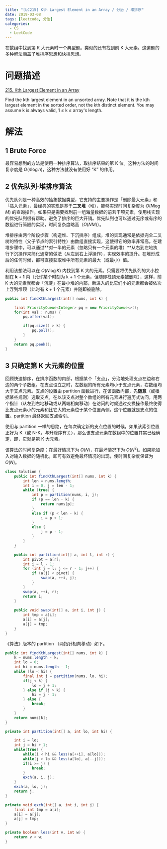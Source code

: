 ```yaml
---
title: "[LC215] Kth Largest Element in an Array / 分治 / 堆排序"
date: 2019-03-08
tags: [leetcode, 分治]
categories:
  - CS
  - LeetCode
---
```


在数组中找到第 K 大元素时一个典型题。类似的还有找到前 K 大元素。这道题的多种解法涵盖了堆排序思想和快排思想。

<!-- more -->

# 问题描述

[215. Kth Largest Element in an Array](https://leetcode.com/problems/kth-largest-element-in-an-array/)

Find the kth largest element in an unsorted array. Note that it is the kth largest element in the sorted order, not the kth distinct element. You may assume k is always valid, 1 ≤ k ≤ array's length.

# 解法

## 1 Brute Force

最容易想到的方法是使用一种排序算法，取排序结果的第 K 位。这种方法的时间复杂度是 $O(n\log{n})$，这种方法就没有使用好 “K” 的作用。

## 2 优先队列·堆排序算法

优先队列是一种高效的抽象数据类型，它支持的主要操作是「删除最大元素」和「插入元素」，最经典的实现是基于**二叉堆**（堆），能够实现时间复杂度为 $O(N\log{M})$ 的查询操作。如果只是需要找到前一组海量数据的前若干项元素，使用栈实现的优先队列很有帮助。避免了排序的巨大开销。优先队列也可以通过无序或有序的数组进行简陋的实现，时间复杂度略高（$O(NM)$）。

堆排序由两个阶段步骤（构造堆、下沉排序）组成，堆的实现通常是依据完全二叉树的特性（父子节点的索引特性）由数组直接实现，这使得它的效率非常高。在建堆步骤中，可以通过**对一半的元素（忽略只有一个元素的堆）**从右到左地执行下沉操作来简化通常的做法（从左到右上浮操作），实现效率的提升。在堆形成后的任何时候，都可直接获取堆中所有元素的最大（或最小）值。

利用该想法可以在 $O(N\log{K})$ 内找到第 K 大的元素。只需要将优先队列的大小控制在 **k + 1** 内（允许某个时刻为 k + 1 个元素，但随即栈顶元素被删除），这样，前 K 大的元素就都会「沉淀」在最小堆的内部，新进入的比它们小的元素都会被依次上浮到堆顶（此时有 k + 1 个元素）并随即被删除。

```java
public int findKthLargest(int[] nums, int k) {

    final PriorityQueue<Integer> pq = new PriorityQueue<>();
    for(int val : nums) {
        pq.offer(val);

        if(pq.size() > k) {
            pq.poll();
        }
    }
    return pq.peek();
}
```

## 3 只确定第 K 大元素的位置

回顾快速排序，在排序函数的内部，根据某个「支点」，分治地处理支点左边和右边的两个子数组。在支点设立之时，左数组的所有元素均小于支点元素，右数组均大于支点元素。支点的设置由 partition 函数进行，在该函数内部，先**随意**（或根据某些规则）选取支点，在以该支点对整个数组的所有元素进行遍历式访问，用两个指针（从左到右地移动或从两端相向移动）在访问的时候通过交换操作最终使得比支点元素小的元素和比它大的元素位于某个位置两侧。这个位置就是支点的位置。partition 最终返回支点索引。

使用与 partition 一样的思路，在每次确定新的支点位置的时候，如果该索引位置正好为 K（或 N-K，与升降序有关），那么该支点元素在数组中的位置其实已经确定，即，它就是第 K 大元素。

该算法的时间复杂度：在最好情况下为 $O(N)$，在最坏情况下为 $O(N^2)$。如果能加入对输入数据的随机化，即可有效避免最坏情况的出现，使时间复杂度保证为 $O(N)$。

```java
class Solution {
    public int findKthLargest(int[] nums, int k) {
        int len = nums.length;
        int i = 0, j = len - 1;
        while (true) {
            int p = partition(nums, i, j);
            if (p == len - k) {
                return nums[p];
            }
            else if (p < len - k) {
                i = p + 1;
            }
            else {
                j = p - 1;
            }
        }
    }

    public int partition(int[] a, int l, int r) {
        int pivot = a[r];
        int i = l - 1;
        for (int j = l; j <= r - 1; j++) {
            if (a[j] < pivot) {
                swap(a, ++i, j);
            }
        }
        swap(a, ++i, r);
        return i;
    }
    
    public void swap(int[] a, int i, int j) {
        int tmp = a[i];
        a[i] = a[j];
        a[j] = tmp;
    }
}
```

《算法》版本的 partition （两指针相向移动）如下。

```java
public int findKthLargest(int[] nums, int k) {
    k = nums.length - k;
    int lo = 0;
    int hi = nums.length - 1;
    while (lo < hi) {
        final int j = partition(nums, lo, hi);
        if(j < k) {
            lo = j + 1;
        } else if (j > k) {
            hi = j - 1;
        } else {
            break;
        }
    }
    return nums[k];
}

private int partition(int[] a, int lo, int hi) {

    int i = lo;
    int j = hi + 1;
    while(true) {
        while(i < hi && less(a[++i], a[lo]));
        while(j > lo && less(a[lo], a[--j]));
        if(i >= j) {
            break;
        }
        exch(a, i, j);
    }
    exch(a, lo, j);
    return j;
}

private void exch(int[] a, int i, int j) {
    final int tmp = a[i];
    a[i] = a[j];
    a[j] = tmp;
}

private boolean less(int v, int w) {
    return v < w;
}
```